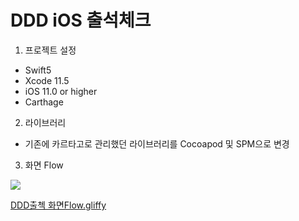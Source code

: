 # DDD iOS 출석체크

1. 프로젝트 설정
- Swift5
- Xcode 11.5
- iOS 11.0 or higher
- Carthage

2. 라이브러리
- 기존에 카르타고로 관리했던 라이브러리를 Cocoapod 및 SPM으로 변경

3. 화면 Flow
<img src="https://github.com/devssun/DDD.Attendance-iOS/blob/develop/DDD%E1%84%8E%E1%85%AE%E1%86%AF%E1%84%8E%E1%85%A6%E1%86%A8%20%E1%84%92%E1%85%AA%E1%84%86%E1%85%A7%E1%86%ABFlow.png"/>

[DDD출첵 화면Flow.gliffy](https://github.com/devssun/DDD.Attendance-iOS/blob/develop/DDD%E1%84%8E%E1%85%AE%E1%86%AF%E1%84%8E%E1%85%A6%E1%86%A8%20%E1%84%92%E1%85%AA%E1%84%86%E1%85%A7%E1%86%ABFlow.gliffy)
